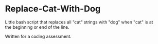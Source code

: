 # Replace-Cat-With-Dog
Little bash script that replaces all "cat" strings with "dog" when "cat" is at the beginning or end of the line.

Written for a coding assessment.
